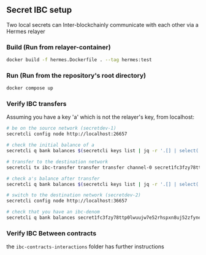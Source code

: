 ## Secret IBC setup
Two local secrets can Inter-blockchainly communicate with each other via a Hermes relayer

### Build (Run from relayer-container)
```bash
docker build -f hermes.Dockerfile . --tag hermes:test
```

### Run (Run from the repository's root directory)
```bash
docker compose up
```

### Verify IBC transfers
Assuming you have a key 'a' which is not the relayer's key,
from localhost:
```bash
# be on the source network (secretdev-1)
secretcli config node http://localhost:26657

# check the initial balance of a
secretcli q bank balances $(secretcli keys list | jq -r '.[] | select(.name=="a") | .address') | jq

# transfer to the destination network
secretcli tx ibc-transfer transfer transfer channel-0 secret1fc3fzy78ttp0lwuujw7e52rhspxn8uj52zfyne 2uscrt --from a

# check a's balance after transfer
secretcli q bank balances $(secretcli keys list | jq -r '.[] | select(.name=="a") | .address') | jq

# switch to the destination network (secretdev-2)
secretcli config node http://localhost:36657

# check that you have an ibc-denom
secretcli q bank balances secret1fc3fzy78ttp0lwuujw7e52rhspxn8uj52zfyne | jq # should have 2 ibc denom
```

### Verify IBC Between contracts
the `ibc-contracts-interactions` folder has further instructions
